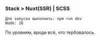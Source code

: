 ### Stack > Nuxt(SSR) | SCSS

```
Для запуска выполнить: npm run dev
Node: 16
```
По уровням, вроде всё, что тербовалось.

